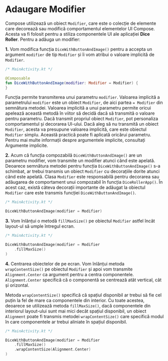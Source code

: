 # Adaugare Modifier

Compose utilizează un obiect `Modifier`, care este o colecție de elemente care decorează sau modifică comportamentul elementelor UI Compose. Acesta va fi folosit pentru a stiliza componentele UI ale aplicației **Dice Roller**. Pentru a adăuga un modifier:

**1.** Vom modifica funcția `DiceWithButtonAndImage()` pentru a accepta un argument `modifier` de tip `Modifier` și îi vom atribui o valoare implicită de `Modifier`.

```kotlin
/* MainActivity.kt */

@Composable 
fun DiceWithButtonAndImage(modifier: Modifier = Modifier) {
}
```

Funcția permite transmiterea unui parametru `modifier`. Valoarea implicită a parametrului `modifier` este un obiect `Modifier`, de aici partea `= Modifier` din semnătura metodei. Valoarea implicită a unui parametru permite oricui apelează această metodă în viitor să decidă dacă să transmită o valoare pentru parametru. Dacă transmit propriul obiect `Modifier`, pot personaliza comportamentul și decorarea UI-ului. Dacă aleg să nu transmită un obiect `Modifier`, acesta va presupune valoarea implicită, care este obiectul `Modifier` simplu. Această practică poate fi aplicată oricărui parametru. Pentru mai multe informații despre argumentele implicite, consultați Argumente implicite.

**2.** Acum că funcția compozabilă `DiceWithButtonAndImage()` are un parametru modifier, vom transmite un modifier atunci când este apelată. Deoarece semnătura metodei pentru funcția `DiceWithButtonAndImage()` s-a schimbat, ar trebui transmis un obiect `Modifier` cu decorațiile dorite atunci când este apelată. Clasa `Modifier` este responsabilă pentru decorarea sau adăugarea de comportament unui compozabil în funcția `DiceRollerApp()`. În acest caz, există câteva decorații importante de adăugat la obiectul `Modifier` care este transmis funcției `DiceWithButtonAndImage()`.


```kotlin
/* MainActivity.kt */

DiceWithButtonAndImage(modifier = Modifier)
```

**3.** Vom înlănțui o metodă `fillMaxSize()` pe obiectul `Modifier` astfel încât layout-ul să umple întregul ecran.

```kotlin
/* MainActivity.kt */

DiceWithButtonAndImage(modifier = Modifier
    .fillMaxSize()
)
```


**4.** Centrarea obiectelor de pe ecran. Vom înlănțui metoda `wrapContentSize()` pe obiectul `Modifier` și apoi vom transmite `Alignment.Center` ca argument pentru a centra componentele. `Alignment.Center` specifică că o componentă se centrează atât vertical, cât și orizontal.

Metoda `wrapContentSize()` specifică că spațiul disponibil ar trebui să fie cel
puțin la fel de mare ca componentele din interior. Cu toate acestea, deoarece
se utilizează metoda `fillMaxSize()`, dacă componentele din interiorul
layout-ului sunt mai mici decât spațiul disponibil, un obiect `Alignment` poate
fi transmis metodei `wrapContentSize()` care specifică modul în care
componentele ar trebui aliniate în spațiul disponibil.


```kotlin
/* MainActivity.kt */

DiceWithButtonAndImage(modifier = Modifier
    .fillMaxSize()
    .wrapContentSize(Alignment.Center)
)
```
